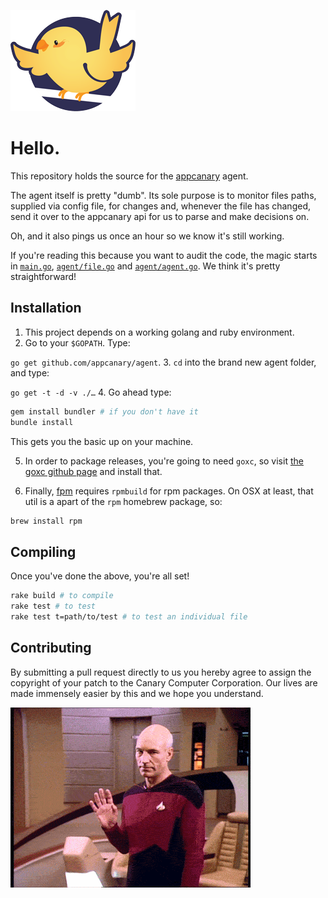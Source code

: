 [![appcanary](https://github.com/appcanary/agent/raw/master/appcanary.png)](https://appcanary.com)

# Hello.

This repository holds the source for the [appcanary](https://appcanary.com) agent. 

The agent itself is pretty "dumb". Its sole purpose is to monitor files paths, supplied via config file, for changes and, whenever the file has changed, send it over to the appcanary api for us to parse and make decisions on.

Oh, and it also pings us once an hour so we know it's still working.

If you're reading this because you want to audit the code, the magic starts in [`main.go`](https://github.com/appcanary/agent/blob/master/main.go), [`agent/file.go`](https://github.com/appcanary/agent/blob/master/agent/file.go) and [`agent/agent.go`](https://github.com/appcanary/agent/blob/master/agent/agent.go). We think it's pretty straightforward!

## Installation

1. This project depends on a working golang and ruby environment. 
2. Go to your `$GOPATH`. Type: 

  `go get github.com/appcanary/agent`.
3. `cd` into the brand new agent folder, and type: 

  `go get -t -d -v ./…`
4. Go ahead type: 

  ```bash
gem install bundler # if you don't have it
bundle install
```

This gets you the basic up on your machine.

5. In order to package releases, you're going to need `goxc`, so visit [the goxc github page](https://github.com/laher/goxc) and install that.

6. Finally, [fpm](https://github.com/jordansissel/fpm/) requires `rpmbuild` for rpm packages. On OSX at least, that util is a apart of the `rpm` homebrew package, so:

```bash
brew install rpm
```

## Compiling

Once you've done the above, you're all set!

```bash
rake build # to compile
rake test # to test
rake test t=path/to/test # to test an individual file
```

## Contributing

By submitting a pull request directly to us you hereby agree to assign the copyright of your patch to the Canary Computer Corporation. Our lives are made immensely easier by this and we hope you understand.


![hullo](https://github.com/appcanary/agent/raw/master/readme.gif)
